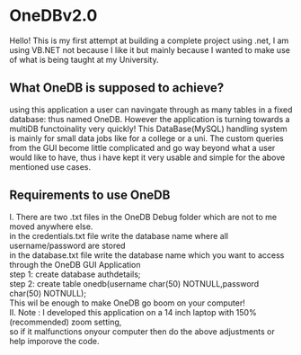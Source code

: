 # OneDBv2.0

Hello! This is my first attempt at building a complete project using .net,
I am using VB.NET not because I like it but mainly because I wanted to make use of what is being taught at my University.

## What OneDB is supposed to achieve?

using this application a user can navingate through as many tables in a fixed database: thus named OneDB.
However the application is turning towards a multiDB functoinality very quickly!
This DataBase(MySQL) handling system is mainly for small data jobs like for a college or a uni.
The custom queries from the GUI become little complicated and go way beyond what a user would like to have,
thus i have kept it very usable and simple for the above mentioned use cases.
 ## Requirements to use OneDB<br />
  I. There are two .txt files in the OneDB Debug folder which are not to me moved anywhere else.<br />
    in the credentials.txt file write the database name where all username/password are stored<br />
    in the database.txt file write the database name which you want to access through the OneDB GUI Application<br />
    step 1: create database authdetails;<br />
    step 2: create table onedb(username char(50) NOTNULL,password char(50) NOTNULL);<br />
    This wil be enough to make OneDB go boom on your computer!<br />
  II. Note : I developed this application on a 14 inch laptop with 150%(recommended) zoom setting,<br />
             so if it malfunctions onyour computer then do the above adjustments or help imporove the code.<br />
